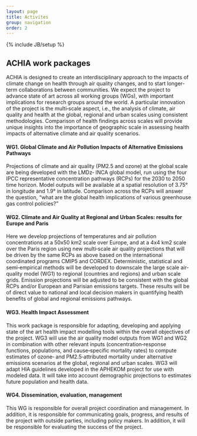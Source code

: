 ```yaml
---
layout: page
title: Activites
group: navigation
order: 2
---
```

{% include JB/setup %}

<div class="headline"><h2>ACHIA work packages</h2></div>

ACHIA is designed to create an interdisciplinary approach to the impacts of climate change on health through air quality changes, and to start longer‐term collaborations between communities. We expect the project to advance state of art across all working groups (WGs), with important implications for research groups around the world. A particular innovation of the project is the multi‐scale aspect, i.e., the analysis of climate, air quality and health at the global, regional and urban scales using consistent methodologies. Comparison of health findings across scales will provide unique insights into the importance of geographic scale in assessing health impacts of alternative climate and air quality scenarios.

<h4 class="color-green">WG1. Global Climate and Air Pollution Impacts of Alternative Emissions Pathways</h4>

Projections of climate and air quality (PM2.5 and ozone) at the global scale are being developed with the LMDz‐ INCA global model, run using the four IPCC representative concentration pathways (RCPs) for the 2030 to 2050 time horizon. Model outputs will be available at a spatial resolution of 3.75° in longitude and 1.9° in latitude. Comparison across the RCPs will answer the question, “what are the global health implications of various greenhouse gas control policies?”

<h4 class="color-green">WG2. Climate and Air Quality at Regional and Urban Scales: results for Europe and Paris</h4>

Here we develop projections of temperatures and air pollution concentrations at a 50x50 km2 scale over Europe, and at a 4x4 km2 scale over the Paris region using new multi‐scale air quality projections that will be driven by the same RCPs as above based on the international coordinated programs CMIP5 and CORDEX. Deterministic, statistical and semi‐empirical methods will be developed to downscale the large scale air‐quality model (WG1) to regional (countries and regions) and urban scale grids. Emission projections will be adjusted to be consistent with the global RCPs and/or European and Parisian emissions targets. These results will be of direct value to national and local decision makers in quantifying health benefits of global and regional emissions pathways.

<h4 class="color-green">WG3. Health Impact Assessment</h4>

This work package is responsible for adapting, developing and applying state of the art health impact modelling tools within the overall objectives of the project. WG3 will use the air quality model outputs from WG1 and WG2 in combination with other relevant inputs (concentration‐response functions, populations, and cause‐specific mortality rates) to compute estimates of ozone‐ and PM2.5‐attributed mortality under alternative emissions scenarios at the global, regional and urban scales. WG3 will adapt HIA guidelines developed in the APHEKOM project for use with modeled data. It will take into account demographic projections to estimates future population and health data.

<h4 class="color-green">WG4. Dissemination, evaluation, management</h4>

This WG is responsible for overall project coordination and management. In addition, it is responsible for communicating goals, progress, and results of the project with outside parties, including policy makers. In addition, it will be responsible for evaluating the success of the project.

